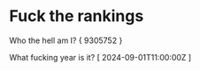 # Fuck the rankings

Who the hell am I?
{ 9305752 }

What fucking year is it?
[ 2024-09-01T11:00:00Z ]
